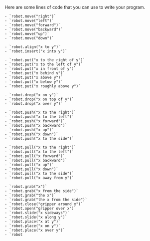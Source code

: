 

Here are some lines of code that you can use to write your program.

    - `robot.move("right")`
    - `robot.move("left")`
    - `robot.move("forward")`
    - `robot.move("backward")`
    - `robot.move("up")`
    - `robot.move("down")`

    - `robot.align("x to y")`
    - `robot.insert("x into y")`

    - `robot.put("x to the right of y")`
    - `robot.put("x to the left of y")`
    - `robot.put("x in front of y")`
    - `robot.put("x behind y")`
    - `robot.put("x above y")`
    - `robot.put("x below y")`
    - `robot.put("x roughly above y")`

    - `robot.drop("x on y")`
    - `robot.drop("x on top of y")`
    - `robot.drop("x over y")`

    - `robot.push("x to the right")`
    - `robot.push("x to the left")`
    - `robot.push("x forward")`
    - `robot.push("x backward")`
    - `robot.push("x up")`
    - `robot.push("x down")`
    - `robot.push("x to the side")`

    - `robot.pull("x to the right")`
    - `robot.pull("x to the left")`
    - `robot.pull("x forward")`
    - `robot.pull("x backward")`
    - `robot.pull("x up")`
    - `robot.pull("x down")`
    - `robot.pull("x to the side")`
    - `robot.pull("x away from y")`

    - `robot.grab("x")`
    - `robot.grab("x from the side")`
    - `robot.grab("the x")`
    - `robot.grab("the x from the side")`
    - `robot.close("gripper around x")`
    - `robot.open("gripper over x")`
    - `robot.slide("x sideways")`
    - `robot.slide("x along y")`
    - `robot.place("x at y")`
    - `robot.place("x on y")`
    - `robot.place("x over y")`
    - `robot